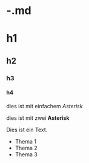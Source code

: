 # -.md

# h1
## h2
### h3
#### h4

dies ist mit einfachem *Asterisk*

dies ist mit zwei **Asterisk**

Dies ist ein Text.

- Thema 1
- Thema 2
- Thema 3
